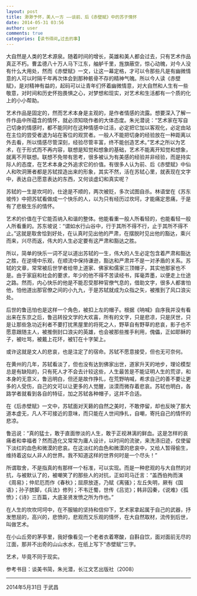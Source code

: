 ```yaml
---
layout: post
title: 渺渺予怀，美人一方 ——谈前、后《赤壁赋》中的苏子情怀
date: 2014-05-31 03:56
author: user
comments: true
categories: [读书得间,过去的事]
---
```

大自然是人类的艺术源泉。随着时间的增长，英雄和美人都会过去，只有艺术作品真正不朽。曹孟德八十万人马下江东，舳舻千里，旌旗蔽空，惊心动魄，对今人没有什么大用处，然而《赤壁赋》一文，让这一幕定格，才可以令那些凡是有幽微情意的人可以时隔千年再次体会到那种骸骨不存的精神气魄。所以今人读《赤壁赋》，是对精神有益的，起码可以让青年们怀着幽微情意，对大自然和人生有一些敬意，对时间和历史怀抱畏惧之心，对梦想和现实，对艺术和生活都有一个质的化上的小小帮助。

艺术作品是固定的，然而艺术本身是主观的，是作者情感的流露。想要深入了解一件作品中所蕴含的情怀，就必须知晓作者的大体态度。朱光潜说：“艺术家在写自己切身的情感时，都不能同时在这种情感中过活，必定把它加以客观化，必定由站在主位的尝受者退为站在客位的观赏者。一般人不能把切身的经验放在一种距离以外去看，所以情感尽管深刻，经验尽管丰富，终不能创造艺术。”艺术之所以为艺术，在于形式而不再内容，联想是知觉和想象的基础，艺术不能离开知觉和想象，就离不开联想。联想不免带有思考，很多被认为有美感的经验并非经验，而是持实际人的态度，在艺术本身之外追求它的价值。有很多人认为前、后《赤壁赋》中仙人和吹洞箫者都是苏轼捏造出来的形象，其实不然，活在苏轼心里，就表现在文字中，表达自己愿意表达的东西，又何谈虚幻和真实呢？

苏轼的一生是坎坷的，仕途是不顺的，两次被贬，多次试图自杀。林语堂在《苏东坡传》中把苏轼看做成一个快乐的人，以为只有经历过坎坷，才能痛定思痛，于是有了悲极生乐的情怀。

艺术的价值在于它能否纳入和谐的整体。他能看重一般人所看轻的，也能看轻一般人所看重的。苏东坡说：“谓如水行山谷中，行于其所不得不行，止于其所不得不止。”这就是取舍恰到好处，在认真时见出他的严肃，在摆脱时见出他的豁达，乘兴而来，兴尽而返，伟大的人生必定要有这严肃和豁达之胜。

所以，简单的快乐一词不足以道出苏轼的一生，伟大的人生必定包含着严肃和豁达之胜，在逆境中乐观，在顺流中保持谦逊，豁达和严肃并不是一对矛盾的关系。苏轼的文章，常常被后世学者给带上道家、佛家和儒家三顶帽子，其实他那家也不是。由于家庭和社会的要求，年少的他不得不苦读经书，挥毫弄墨，以便走上仕途之路。然而，内心快乐的他是不能忍受那种官僚气息的，借助文字，很多人都害怕他，怕他道出那官僚之间的小九九，于是苏轼就成为众指之矢，被推到了风口浪尖处。

后世的鲁迅怕也是这样一个角色，被扣上左的帽子。根据《呐喊》自序我并没有看出来在东京之后，鲁迅转投文学的大欢喜，所有的文字，只是悲凉，只是厌世，只是让那些急功近利者不要打扰黑屋里的将死之人，野草自有野草的悲哀，影子也不愿意跟随主人，被推倒封口浪尖的英雄，也会被那些推手利用，傀儡，正如耶稣的子，被吐骂，被戴上花环，被钉在十字架上。

或许这就是文人的悲哀，也是注定了的宿命。苏轼不愿意接受，但也无可奈何。

在黄州的几年，苏轼看淡了，但也没有达到佛家出世，道家升天的地步，理论模型总是有缺陷的，只有死人才不会去计较这些，人生最苦是不能证明人生的荒谬，和本身的无意义，鲁迅明白，但还是故作挣扎，在荒野呐喊，希求自己的善不要让更多的人受伤，自己的文可以让更多的人觉醒，淡漠而微存着悲哀。苏轼也明白，各路学者就看到各自的特征，加之苏轼各种帽子，这并不合适。

在《后赤壁赋》一文中，苏轼面对天籁的自然之美时，不敢停留，却也反映了那大道本虚无，凡人不可接近的意味，而只能在人世间挣扎，自嘲，寄托自己的情怀的悲凉。

鲁迅说：“真的猛士，敢于直面惨淡的人生，敢于正视淋漓的鲜血。这是怎样的哀痛者和幸福者？然而造化又常常为庸人设计，以时间的流驶，来洗涤旧迹，仅使留下淡红的血色和微漠的悲哀。在这淡红的血色和微漠的悲哀中，又给人暂得偷生，维持着这似人非人的世界。我不知道这样的世界何时是一个尽头！”

所谓取舍，不是指真的有那样一个标准，可以实现。而是一种悲观的与大自然的对抗，与被默认了的，被嘲笑了的那些人的对抗，正如司马迁言：“盖西伯拘而演《周易》；仲尼厄而作《春秋》；屈原放逐，乃赋《离骚》；左丘失明，厥有《国语》；孙子膑脚，《兵法》修列；不韦迁蜀，世传《吕览》；韩非囚秦，《说难》《孤愤》；《诗》三百篇，大底圣贤发愤之所为作也。”

在人生的坎坎坷坷中，在不服输的坚持和信仰下，艺术家拿起属于自己的武器，抒发憋屈的，高兴的，悲愤的，悲观而又乐观的情怀，在大自然取材，流传到后世，叫做艺术。

在小山丘旁的茅亭里，我好像看见一个老者衣着寒酸，自斟自饮，面对面前无尽的江面，那并不出奇的山山水水，在纸上写下“赤壁赋”三字。

艺术，毕竟不同于现实。



<p align="left"  >参考书目：谈美书简，朱光潜，长江文艺出版社（2008）</p>

----------
2014年5月31日 于武昌
